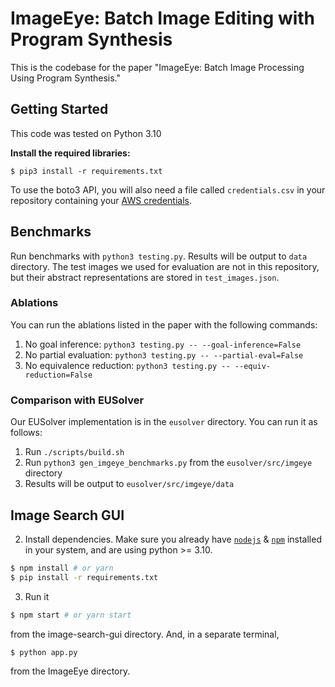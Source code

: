 # ImageEye: Batch Image Editing with Program Synthesis

This is the codebase for the paper "ImageEye: Batch Image Processing Using Program Synthesis."

## Getting Started

This code was tested on Python 3.10

<b>Install the required libraries:</b>
```
$ pip3 install -r requirements.txt
```
To use the boto3 API, you will also need a file called `credentials.csv` in your repository containing your [AWS credentials](https://docs.aws.amazon.com/cli/latest/userguide/cli-configure-files.html).

## Benchmarks

Run benchmarks with `python3 testing.py`. Results will be output to `data` directory. The test images we used for evaluation are not in this repository, but their abstract representations are stored in `test_images.json`.

### Ablations

You can run the ablations listed in the paper with the following commands:

1. No goal inference: `python3 testing.py -- --goal-inference=False`
2. No partial evaluation: `python3 testing.py -- --partial-eval=False`
3. No equivalence reduction: `python3 testing.py -- --equiv-reduction=False`

### Comparison with EUSolver

Our EUSolver implementation is in the `eusolver` directory. You can run it as follows:
1. Run `./scripts/build.sh` 
2. Run `python3 gen_imgeye_benchmarks.py` from the `eusolver/src/imgeye` directory
3. Results will be output to `eusolver/src/imgeye/data`

## Image Search GUI

2. Install dependencies. Make sure you already have [`nodejs`](https://nodejs.org/en/) & [`npm`](https://www.npmjs.com/) installed in your system, and are using python >= 3.10.
```bash
$ npm install # or yarn
$ pip install -r requirements.txt
```

3. Run it
```bash
$ npm start # or yarn start
```
from the image-search-gui directory. And, in a separate terminal,
```bash
$ python app.py
```
from the ImageEye directory.
